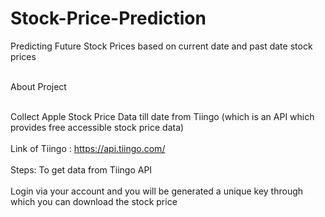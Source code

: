 # Stock-Price-Prediction
Predicting Future Stock Prices based on current date and past date stock prices

<br>About Project</br>

<br>Collect Apple Stock Price Data till date from Tiingo (which is an API which provides free accessible stock price data)</br>
<br>Link of Tiingo : https://api.tiingo.com/</br>
<br>Steps: To get data from Tiingo API </br>
<br>Login via your account and you will be generated a unique key through which you can download the stock price </br>



